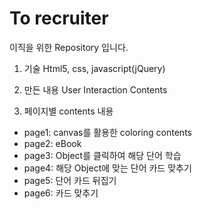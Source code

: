 # To recruiter

이직을 위한 Repository 입니다.

1. 기술
  Html5, css, javascript(jQuery)

2. 만든 내용
  User Interaction Contents

3. 페이지별 contents 내용
  - page1: canvas를 활용한 coloring contents
  - page2: eBook
  - page3: Object를 클릭하여 해당 단어 학습
  - page4: 해당 Object에 맞는 단어 카드 맞추기
  - page5: 단어 카드 뒤집기
  - page6: 카드 맞추기
